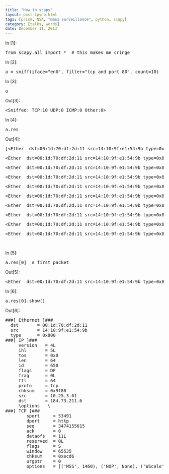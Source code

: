 ```yaml
---
title: "How to scapy"
layout: post-ipynb.html
tags: [prism, NSA, "mass surveillance", python, scapy]
category: [talks, words]
date: December 11, 2013
---
```



<div class="input">
    <div class="prompt input_prompt">
    In&nbsp;[1]:
    </div>
    <div class="inner_cell">
        <div class="input_area box-flex1">
            <div class="highlight">
                <pre><span class="kn">from</span> <span class="nn">scapy.all</span> <span class="kn">import</span> <span class="o">*</span>  <span class="c"># this makes me cringe</span></pre>
            </div>
        </div>
    </div>
</div>

<div class="input">
    <div class="prompt input_prompt">
        In&nbsp;[2]:
    </div>
    <div class="inner_cell">
        <div class="input_area box-flex1">
            <div class="highlight">
                <pre><span class="n">a</span> <span class="o">=</span> <span class="n">sniff</span><span class="p">(</span><span class="n">iface</span><span class="o">=</span><span class="s">&quot;en0&quot;</span><span class="p">,</span> <span class="nb">filter</span><span class="o">=</span><span class="s">&quot;tcp and port 80&quot;</span><span class="p">,</span> <span class="n">count</span><span class="o">=</span><span class="mi">10</span><span class="p">)</span></pre>
            </div>
        </div>
    </div>
</div>

<div class="input">
   <div class="prompt input_prompt">
        In&nbsp;[3]:
    </div>
    <div class="input_area box-flex1">
        <div class="highlight">
            <pre><span class="n">a</span></pre>
        </div>
    </div>
</div>
<div class="output_wrapper output_hidden">
    <div class="output">
        <div class="output_area">
            <div class="prompt output_prompt">
                Out[3]:
            </div>
            <div class="output_text output_subarea output_pyout">
                <pre>&lt;Sniffed: TCP:10 UDP:0 ICMP:0 Other:0&gt;</pre>
            </div>
        </div>
    </div>
</div>

<div class="cell border-box-sizing code_cell vbox">
    <div class="input hbox">
        <div class="prompt input_prompt">In&nbsp;[4]:</div>
        <div class="input_area box-flex1">
            <div class="highlight-ipynb">
                <pre class="ipynb"><span class="n">a</span><span class="o">.</span><span class="n">res</span></pre>
            </div>
        </div>
    </div>
    <div class="vbox output_wrapper">
        <div class="output vbox">
            <div class="hbox output_area">
                <div class="prompt output_prompt">Out[4]:</div>
                <div class="box-flex1 output_subarea output_pyout">
                    <pre class="ipynb">[&lt;Ether  dst=00:1d:70:df:2d:11 src=14:10:9f:e1:54:9b type=0x800 |&lt;IP  version=4L ihl=5L tos=0x0 len=64 id=650 flags=DF frag=0L ttl=64 proto=tcp chksum=0x9f88 src=10.25.3.61 dst=184.73.211.6 options=[] |&lt;TCP  sport=53491 dport=http seq=3474155615 ack=0 dataofs=11L reserved=0L flags=S window=65535 chksum=0xecd6 urgptr=0 options=[(&apos;MSS&apos;, 1460), (&apos;NOP&apos;, None), (&apos;WScale&apos;, 4), (&apos;NOP&apos;, None), (&apos;NOP&apos;, None), (&apos;Timestamp&apos;, (1224433615, 0)), (&apos;SAckOK&apos;, &apos;&apos;), (&apos;EOL&apos;, None)] |&gt;&gt;&gt;,<p>&lt;Ether  dst=00:1d:70:df:2d:11 src=14:10:9f:e1:54:9b type=0x800 |&lt;IP  version=4L ihl=5L tos=0x0 len=64 id=41196 flags=DF frag=0L ttl=64 proto=tcp chksum=0xb59a src=10.25.3.61 dst=50.31.164.188 options=[] |&lt;TCP  sport=53492 dport=http seq=3315328916 ack=0 dataofs=11L reserved=0L flags=S window=65535 chksum=0x2b8d urgptr=0 options=[(&apos;MSS&apos;, 1460), (&apos;NOP&apos;, None), (&apos;WScale&apos;, 4), (&apos;NOP&apos;, None), (&apos;NOP&apos;, None), (&apos;Timestamp&apos;, (1224433615, 0)), (&apos;SAckOK&apos;, &apos;&apos;), (&apos;EOL&apos;, None)] |&gt;&gt;&gt;,<p>&lt;Ether  dst=00:1d:70:df:2d:11 src=14:10:9f:e1:54:9b type=0x800 |&lt;IP  version=4L ihl=5L tos=0x0 len=64 id=40761 flags=DF frag=0L ttl=64 proto=tcp chksum=0xb74d src=10.25.3.61 dst=50.31.164.188 options=[] |&lt;TCP  sport=53493 dport=http seq=700164627 ack=0 dataofs=11L reserved=0L flags=S window=65535 chksum=0x4ee urgptr=0 options=[(&apos;MSS&apos;, 1460), (&apos;NOP&apos;, None), (&apos;WScale&apos;, 4), (&apos;NOP&apos;, None), (&apos;NOP&apos;, None), (&apos;Timestamp&apos;, (1224433615, 0)), (&apos;SAckOK&apos;, &apos;&apos;), (&apos;EOL&apos;, None)] |&gt;&gt;&gt;,<p>&lt;Ether  dst=00:1d:70:df:2d:11 src=14:10:9f:e1:54:9b type=0x800 |&lt;IP  version=4L ihl=5L tos=0x0 len=64 id=26980 flags=DF frag=0L ttl=64 proto=tcp chksum=0x38ae src=10.25.3.61 dst=184.73.211.6 options=[] |&lt;TCP  sport=53494 dport=http seq=2552994569 ack=0 dataofs=11L reserved=0L flags=S window=65535 chksum=0xf110 urgptr=0 options=[(&apos;MSS&apos;, 1460), (&apos;NOP&apos;, None), (&apos;WScale&apos;, 4), (&apos;NOP&apos;, None), (&apos;NOP&apos;, None), (&apos;Timestamp&apos;, (1224433616, 0)), (&apos;SAckOK&apos;, &apos;&apos;), (&apos;EOL&apos;, None)] |&gt;&gt;&gt;,<p>&lt;Ether  dst=00:1d:70:df:2d:11 src=14:10:9f:e1:54:9b type=0x800 |&lt;IP  version=4L ihl=5L tos=0x0 len=64 id=48861 flags=DF frag=0L ttl=64 proto=tcp chksum=0xe334 src=10.25.3.61 dst=184.73.211.6 options=[] |&lt;TCP  sport=53495 dport=http seq=1279463156 ack=0 dataofs=11L reserved=0L flags=S window=65535 chksum=0xc90d urgptr=0 options=[(&apos;MSS&apos;, 1460), (&apos;NOP&apos;, None), (&apos;WScale&apos;, 4), (&apos;NOP&apos;, None), (&apos;NOP&apos;, None), (&apos;Timestamp&apos;, (1224433616, 0)), (&apos;SAckOK&apos;, &apos;&apos;), (&apos;EOL&apos;, None)] |&gt;&gt;&gt;,<p>&lt;Ether  dst=00:1d:70:df:2d:11 src=14:10:9f:e1:54:9b type=0x800 |&lt;IP  version=4L ihl=5L tos=0x0 len=64 id=14036 flags=DF frag=0L ttl=64 proto=tcp chksum=0x6b3e src=10.25.3.61 dst=184.73.211.6 options=[] |&lt;TCP  sport=53496 dport=http seq=2445014061 ack=0 dataofs=11L reserved=0L flags=S window=65535 chksum=0x9e5a urgptr=0 options=[(&apos;MSS&apos;, 1460), (&apos;NOP&apos;, None), (&apos;WScale&apos;, 4), (&apos;NOP&apos;, None), (&apos;NOP&apos;, None), (&apos;Timestamp&apos;, (1224433616, 0)), (&apos;SAckOK&apos;, &apos;&apos;), (&apos;EOL&apos;, None)] |&gt;&gt;&gt;,<p>&lt;Ether  dst=00:1d:70:df:2d:11 src=14:10:9f:e1:54:9b type=0x800 |&lt;IP  version=4L ihl=5L tos=0x0 len=64 id=60321 flags=DF frag=0L ttl=64 proto=tcp chksum=0xb670 src=10.25.3.61 dst=184.73.211.6 options=[] |&lt;TCP  sport=53497 dport=http seq=405324467 ack=0 dataofs=11L reserved=0L flags=S window=65535 chksum=0x4967 urgptr=0 options=[(&apos;MSS&apos;, 1460), (&apos;NOP&apos;, None), (&apos;WScale&apos;, 4), (&apos;NOP&apos;, None), (&apos;NOP&apos;, None), (&apos;Timestamp&apos;, (1224433616, 0)), (&apos;SAckOK&apos;, &apos;&apos;), (&apos;EOL&apos;, None)] |&gt;&gt;&gt;,<p>&lt;Ether  dst=00:1d:70:df:2d:11 src=14:10:9f:e1:54:9b type=0x800 |&lt;IP  version=4L ihl=5L tos=0x0 len=64 id=34902 flags=DF frag=0L ttl=64 proto=tcp chksum=0x19bc src=10.25.3.61 dst=184.73.211.6 options=[] |&lt;TCP  sport=53498 dport=http seq=3477655716 ack=0 dataofs=11L reserved=0L flags=S window=65535 chksum=0x8454 urgptr=0 options=[(&apos;MSS&apos;, 1460), (&apos;NOP&apos;, None), (&apos;WScale&apos;, 4), (&apos;NOP&apos;, None), (&apos;NOP&apos;, None), (&apos;Timestamp&apos;, (1224433616, 0)), (&apos;SAckOK&apos;, &apos;&apos;), (&apos;EOL&apos;, None)] |&gt;&gt;&gt;,<p>&lt;Ether  dst=00:1d:70:df:2d:11 src=14:10:9f:e1:54:9b type=0x800 |&lt;IP  version=4L ihl=5L tos=0x0 len=64 id=31060 flags=DF frag=0L ttl=64 proto=tcp chksum=0xd487 src=10.25.3.61 dst=192.33.31.101 options=[] |&lt;TCP  sport=53499 dport=http seq=3025988404 ack=0 dataofs=11L reserved=0L flags=S window=65535 chksum=0x3030 urgptr=0 options=[(&apos;MSS&apos;, 1460), (&apos;NOP&apos;, None), (&apos;WScale&apos;, 4), (&apos;NOP&apos;, None), (&apos;NOP&apos;, None), (&apos;Timestamp&apos;, (1224433689, 0)), (&apos;SAckOK&apos;, &apos;&apos;), (&apos;EOL&apos;, None)] |&gt;&gt;&gt;,<p>&lt;Ether  dst=00:1d:70:df:2d:11 src=14:10:9f:e1:54:9b type=0x800 |&lt;IP  version=4L ihl=5L tos=0x0 len=64 id=33529 flags=DF frag=0L ttl=64 proto=tcp chksum=0xcae2 src=10.25.3.61 dst=192.33.31.101 options=[] |&lt;TCP  sport=53500 dport=http seq=1607594496 ack=0 dataofs=11L reserved=0L flags=S window=65535 chksum=0x7dee urgptr=0 options=[(&apos;MSS&apos;, 1460), (&apos;NOP&apos;, None), (&apos;WScale&apos;, 4), (&apos;NOP&apos;, None), (&apos;NOP&apos;, None), (&apos;Timestamp&apos;, (1224433689, 0)), (&apos;SAckOK&apos;, &apos;&apos;), (&apos;EOL&apos;, None)] |&gt;&gt;&gt;]
                     </pre>
                </div>
            </div>
        </div>
    </div>
</div>
<div class="cell border-box-sizing code_cell vbox">
    <div class="input hbox">
        <div class="prompt input_prompt">In&nbsp;[5]:</div>
        <div class="input_area box-flex1">
            <div class="highlight-ipynb">
                <pre class="ipynb"><span class="n">a</span><span class="o">.</span><span class="n">res</span><span class="p">[</span><span class="mi">0</span><span class="p">]</span>  <span class="c"># first packet</span></pre>
            </div>
        </div>
    </div>
    <div class="vbox output_wrapper">
        <div class="output vbox">
            <div class="hbox output_area">
                <div class="prompt output_prompt">Out[5]:</div>
                <div class="box-flex1 output_subarea output_pyout">
                    <pre class="ipynb">&lt;Ether  dst=00:1d:70:df:2d:11 src=14:10:9f:e1:54:9b type=0x800 |&lt;IP  version=4L ihl=5L tos=0x0 len=64 id=650 flags=DF frag=0L ttl=64 proto=tcp chksum=0x9f88 src=10.25.3.61 dst=184.73.211.6 options=[] |&lt;TCP  sport=53491 dport=http seq=3474155615 ack=0 dataofs=11L reserved=0L flags=S window=65535 chksum=0xecd6 urgptr=0 options=[(&apos;MSS&apos;, 1460), (&apos;NOP&apos;, None), (&apos;WScale&apos;, 4), (&apos;NOP&apos;, None), (&apos;NOP&apos;, None), (&apos;Timestamp&apos;, (1224433615, 0)), (&apos;SAckOK&apos;, &apos;&apos;), (&apos;EOL&apos;, None)] |&gt;&gt;&gt;</pre>
                </div>
            </div>
        </div>
    </div>
</div>

<div class="cell border-box-sizing code_cell vbox">
    <div class="input hbox">
        <div class="prompt input_prompt">In&nbsp;[6]:</div>
        <div class="input_area box-flex1">
            <div class="highlight-ipynb">
                <pre class="ipynb"><span class="n">a</span><span class="o">.</span><span class="n">res</span><span class="p">[</span><span class="mi">0</span><span class="p">]</span><span class="o">.</span><span class="n">show</span><span class="p">()</span></pre>
            </div>
        </div>
    </div>
    <div class="vbox output_wrapper">
        <div class="output vbox">
            <div class="hbox output_area">
                <div class="prompt output_prompt">Out[6]:</div>
                <div class="box-flex1 output_subarea output_pyout">
                    <pre class="ipynb">
###[ Ethernet ]###
  dst       = 00:1d:70:df:2d:11
  src       = 14:10:9f:e1:54:9b
  type      = 0x800
###[ IP ]###
     version   = 4L
     ihl       = 5L
     tos       = 0x0
     len       = 64
     id        = 650
     flags     = DF
     frag      = 0L
     ttl       = 64
     proto     = tcp
     chksum    = 0x9f88
     src       = 10.25.3.61
     dst       = 184.73.211.6
     \options   \
###[ TCP ]###
        sport     = 53491
        dport     = http
        seq       = 3474155615
        ack       = 0
        dataofs   = 11L
        reserved  = 0L
        flags     = S
        window    = 65535
        chksum    = 0xecd6
        urgptr    = 0
        options   = [(&apos;MSS&apos;, 1460), (&apos;NOP&apos;, None), (&apos;WScale&apos;, 4), (&apos;NOP&apos;, None), (&apos;NOP&apos;, None), (&apos;Timestamp&apos;, (1224433615, 0)), (&apos;SAckOK&apos;, &apos;&apos;), (&apos;EOL&apos;, None)]</pre>
</div>
</div>

</div>
</div>

</div>

